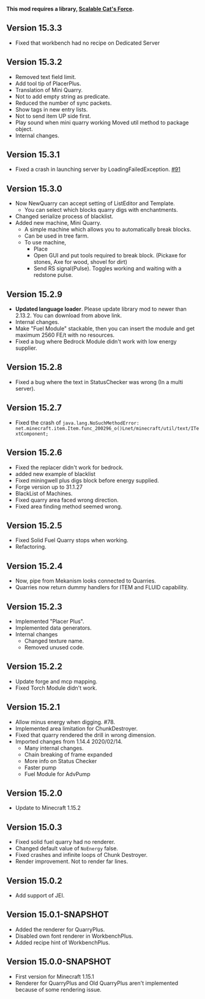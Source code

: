 **This mod requires a library, [Scalable Cat's Force](https://www.curseforge.com/minecraft/mc-mods/scalable-cats-force).**
## Version 15.3.3
* Fixed that workbench had no recipe on Dedicated Server

## Version 15.3.2
* Removed text field limit.
* Add tool tip of PlacerPlus.
* Translation of Mini Quarry.
* Not to add empty string as predicate.
* Reduced the number of sync packets.
* Show tags in new entry lists.
* Not to send item UP side first.
* Play sound when mini quarry working Moved util method to package object.
* Internal changes.

## Version 15.3.1
* Fixed a crash in launching server by LoadingFailedException. [#91](https://github.com/Kotori316/QuarryPlus/issues/91)

## Version 15.3.0
* Now NewQuarry can accept setting of ListEditor and Template.
  * You can select which blocks quarry digs with enchantments.
* Changed serialize process of blacklist.
* Added new machine, Mini Quarry.
  * A simple machine which allows you to automatically break blocks.
  * Can be used in tree farm.
  * To use machine,
    * Place
    * Open GUI and put tools required to break block. (Pickaxe for stones, Axe for wood, shovel for dirt)
    * Send RS signal(Pulse). Toggles working and waiting with a redstone pulse.

## Version 15.2.9
* **Updated language loader**. Please update library mod to newer than 2.13.2. You can download from above link.
* Internal changes.
* Make "Fuel Module" stackable, then you can insert the module and get maximum 2560 FE/t with no resources.
* Fixed a bug where Bedrock Module didn't work with low energy supplier.

## Version 15.2.8
* Fixed a bug where the text in StatusChecker was wrong (In a multi server).

## Version 15.2.7
* Fixed the crash of `java.lang.NoSuchMethodError: net.minecraft.item.Item.func_200296_o()Lnet/minecraft/util/text/ITextComponent;`

## Version 15.2.6
* Fixed the replacer didn't work for bedrock.
* added new example of blacklist
* Fixed miningwell plus digs block before energy supplied.
* Forge version up to 31.1.27
* BlackList of Machines.
* Fixed quarry area faced wrong direction.
* Fixed area finding method seemed wrong.

## Version 15.2.5
* Fixed Solid Fuel Quarry stops when working.
* Refactoring.

## Version 15.2.4
* Now, pipe from Mekanism looks connected to Quarries.
* Quarries now return dummy handlers for ITEM and FLUID capability.

## Version 15.2.3
* Implemented "Placer Plus".
* Implemented data generators.
* Internal changes
  * Changed texture name.
  * Removed unused code.

## Version 15.2.2
* Update forge and mcp mapping.
* Fixed Torch Module didn't work.

## Version 15.2.1
* Allow minus energy when digging. #78.
* Implemented area limitation for ChunkDestroyer.
* Fixed that quarry rendered the drill in wrong dimension.
* Imported changes from 1.14.4 2020/02/14.
    - Many internal changes.
    - Chain breaking of frame expanded
    - More info on Status Checker
    - Faster pump
    - Fuel Module for AdvPump

## Version 15.2.0
* Update to Minecraft 1.15.2

## Version 15.0.3
* Fixed solid fuel quarry had no renderer.
* Changed default value of `NoEnergy` false.
* Fixed crashes and infinite loops of Chunk Destroyer.
* Render improvement. Not to render far lines.

## Version 15.0.2
* Add support of JEI.

## Version 15.0.1-SNAPSHOT
* Added the renderer for QuarryPlus.
* Disabled own font renderer in WorkbenchPlus.
* Added recipe hint of WorkbenchPlus.

## Version 15.0.0-SNAPSHOT
* First version for Minecraft 1.15.1
* Renderer for QuarryPlus and Old QuarryPlus aren't implemented because of some rendering issue.
